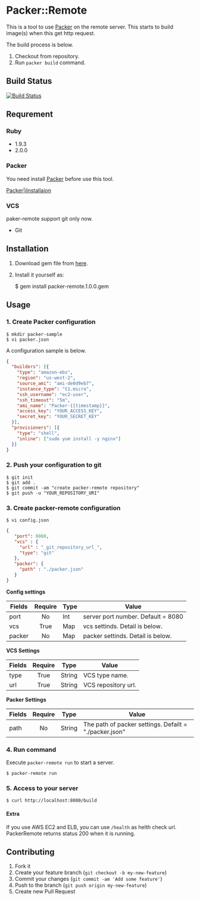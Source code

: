 # Packer::Remote

This is a tool to use [Packer](http://www.packer.io) on the remote server.
This starts to build image(s) when this get http request.

The build process is below.

1. Checkout from repository.
2. Run `packer build` command.

## Build Status

[![Build Status](https://travis-ci.org/Kuchitama/packer-remote.png)](https://travis-ci.org/Kuchitama/packer-remote)

## Requrement

### Ruby

* 1.9.3
* 2.0.0

### Packer

You need install [Packer](http://www.packer.io) before use this tool.

[Packer|iInstallaion](http://www.packer.io/docs/installation.html)

### VCS

paker-remote support git only now.

* Git


## Installation

1. Download gem file from [here](https://googledrive.com/host/0B-273DBGeDw7UnhsWGFDSkZZSHM/).

2. Install it yourself as:

    $ gem install packer-remote.1.0.0.gem

## Usage

### 1. Create Packer configuration

```
$ mkdir packer-sample
$ vi packer.json
```

A configuration sample is below.

```packer.json
{
  "builders": [{
    "type": "amazon-ebs",
    "region": "us-west-2",
    "source_ami": "ami-de0d9eb7",
    "instance_type": "t1.micro",
    "ssh_username": "ec2-user",
    "ssh_timeout": "5m",
    "ami_name": "Packer-{{timestamp}}",
    "access_key": "YOUR_ACCESS_KEY",
    "secret_key": "YOUR_SECRET_KEY"
  }],
  "provisioners": [{
    "type": "shell",
    "inline": ["sudo yum install -y nginx"]
  }]
}
```

### 2. Push your configuration to git

```
$ git init
$ git add .
$ git commit -am "create packer-remote repository"
$ git push -u "YOUR_REPOSITORY_URI"
```

### 3. Create packer-remote configuration

```
$ vi config.json
```

```config.json
{
   "port": 8080,
   "vcs" : {
     "url" : "_git_repository_url_",
     "type": "git"
   },
   "packer": {
     "path" : "./packer.json"
   }
}
```

**Config settings**

| Fields | Require | Type | Value                              |
|--------|:-------:|------|------------------------------------|
| port   | No      | Int  | server port number. Default = 8080 |
| vcs    | True    | Map  | vcs settinds. Detail is below.     |
| packer | No      | Map  | packer settinds. Detail is below.  |



**VCS Settings**

| Fields | Require | Type   | Value                              |
|--------|:-------:|--------|------------------------------------|
| type   | True    | String | VCS type name.                     |
| url    | True    | String | VCS repository url.                |

**Packer Settings**

| Fields | Require | Type   | Value                                                  |
|--------|:-------:|--------|--------------------------------------------------------|
| path   | No      | String | The path of packer settings. Defailt = "./packer.json" |

### 4. Run command

Execute `packer-remote run` to start a server.

```
$ packer-remote run
```

### 5. Access to your server

```
$ curl http://localhost:8080/build
```

#### Extra

If you use AWS EC2 and ELB, you can use `/health` as helth check url.
PackerRemote returns status 200 when it is running.


## Contributing

1. Fork it
2. Create your feature branch (`git checkout -b my-new-feature`)
3. Commit your changes (`git commit -am 'Add some feature'`)
4. Push to the branch (`git push origin my-new-feature`)
5. Create new Pull Request

